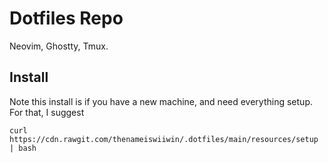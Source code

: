 # Dotfiles Repo

Neovim, Ghostty, Tmux.

## Install

Note this install is if you have a new machine, and need everything setup.
For that, I suggest

```
curl https://cdn.rawgit.com/thenameiswiiwin/.dotfiles/main/resources/setup | bash
```
